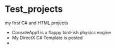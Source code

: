 # Test_projects
my first C# and HTML projects
 - ConsoleApp1 is a flappy bird-ish physics engine
 - My DirectX C# Template is posted
 -
